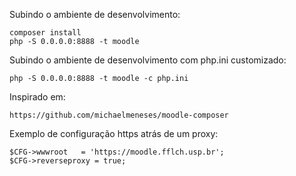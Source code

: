 Subindo o ambiente de desenvolvimento:

    composer install
    php -S 0.0.0.0:8888 -t moodle

Subindo o ambiente de desenvolvimento com php.ini customizado:

    php -S 0.0.0.0:8888 -t moodle -c php.ini

Inspirado em:

    https://github.com/michaelmeneses/moodle-composer

Exemplo de configuração https atrás de um proxy:

    $CFG->wwwroot   = 'https://moodle.fflch.usp.br';
    $CFG->reverseproxy = true;


